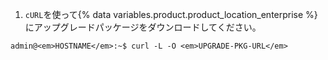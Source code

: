 1. `cURL`を使って{% data variables.product.product_location_enterprise %}にアップグレードパッケージをダウンロードしてください。
```shell
admin@<em>HOSTNAME</em>:~$ curl -L -O <em>UPGRADE-PKG-URL</em>
```
